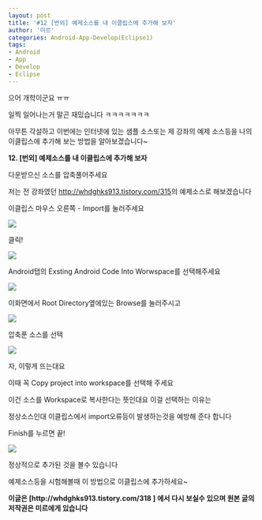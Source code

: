 ```yaml
---
layout: post
title: '#12 [번외] 예제소스를 내 이클립스에 추가해 보자'
author: '미르'
categories: Android-App-Develop(Eclipse1)
tags:
- Android
- App
- Develop
- Eclipse
---
```



<script> location.href='https://cafe.naver.com/develoid/297504' ; </script>

<p>으어 개학이군요 ㅠㅠ</p><p>일찍 일어나는거 말곤 재밌습니다 ㅋㅋㅋㅋㅋㅋㅋ</p><p>아무튼 각설하고 이번에는 인터넷에 있는 샘플 소스또는 제 강좌의 예제 소스등을 나의 이클립스에 추가해 보는 방법을 알아보겠습니다~</p><p><strong><span>12. [번외] 예제소스를 내 이클립스에 추가해 보자</span></strong></p><p>다운받으신 소스를 압축풀어주세요</p><p>저는 전 강좌였던 <a href="http://whdghks913.tistory.com/315">http://whdghks913.tistory.com/315</a>의 예제소스로 해보겠습니다</p><p> 이클립스 마우스 오른쪽 - Import를 눌러주세요</p><p><span><span><img src="https://dthumb-phinf.pstatic.net/?src=%22http%3A%2F%2Fcfile29.uf.tistory.com%2Fimage%2F26223038521319A1243B6E%22&amp;type=cafe_wa740"></span></span></p><p> 클릭!</p><p><span><span><img src="https://dthumb-phinf.pstatic.net/?src=%22http%3A%2F%2Fcfile8.uf.tistory.com%2Fimage%2F2435DA38521319A216CC58%22&amp;type=cafe_wa740"></span></span></p><p> Android탭의 Exsting Android Code Into Worwspace를 선택해주세요</p><p><span><span><img src="https://dthumb-phinf.pstatic.net/?src=%22http%3A%2F%2Fcfile25.uf.tistory.com%2Fimage%2F244AB938521319A229EA49%22&amp;type=cafe_wa740"></span></span></p><p> 이화면에서 Root Directory옆에있는 Browse를 눌러주시고</p><p><span><span><img src="https://dthumb-phinf.pstatic.net/?src=%22http%3A%2F%2Fcfile5.uf.tistory.com%2Fimage%2F21602438521319A2117654%22&amp;type=cafe_wa740"></span></span></p><p> 압축푼 소스를 선택</p><p><span><span><img src="https://dthumb-phinf.pstatic.net/?src=%22http%3A%2F%2Fcfile4.uf.tistory.com%2Fimage%2F24214938521319A226015E%22&amp;type=cafe_wa740"></span></span></p><p> 자, 이렇게 뜨는대요</p><p>이때 꼭 Copy project into workspace를 선택해 주세요</p><p>이건 소스를 Workspace로 복사한다는 뜻인대요 이걸 선택하는 이유는</p><p>정상소스인대 이클립스에서 import오류등이 발생하는것을 예방해 준다 합니다</p><p>Finish를 누르면 끝!</p><p><span><span><img src="https://dthumb-phinf.pstatic.net/?src=%22http%3A%2F%2Fcfile9.uf.tistory.com%2Fimage%2F2506D138521319A31AA3EC%22&amp;type=cafe_wa740"></span></span></p><p>정상적으로 추가된 것을 볼수 있습니다</p><p>예제소스등을 시험해볼때 이 방법으로 이클립스에 추가하세요~</p><p></p><div><p><b><span></span></p><p>이글은 [http://whdghks913.tistory.com/318 ] 에서 다시 보실수 있으며 원본 글의 저작권은 미르에게 있습니다</p></div><p></p>
